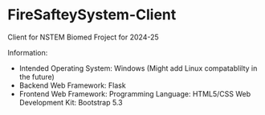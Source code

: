 # FireSafteySystem-Client
Client for NSTEM Biomed Froject for 2024-25

Information:
- Intended Operating System: Windows (Might add Linux compatablilty in the future)
- Backend Web Framework: Flask
- Frontend Web Framework:
    Programming Language: HTML5/CSS
    Web Development Kit: Bootstrap 5.3
